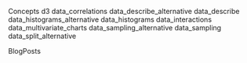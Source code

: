 Concepts
d3
data_correlations
data_describe_alternative
data_describe
data_histograms_alternative
data_histograms
data_interactions
data_multivariate_charts
data_sampling_alternative
data_sampling
data_split_alternative

BlogPosts